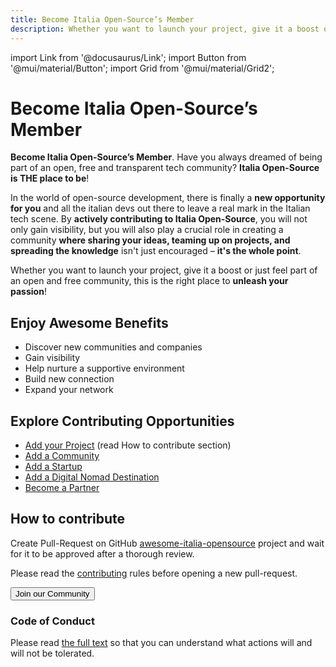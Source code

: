 ```yaml
---
title: Become Italia Open-Source’s Member
description: Whether you want to launch your project, give it a boost or just feel part of an open and free community, this is the right place to unleash your passion!
---
```


import Link from '@docusaurus/Link';
import Button from '@mui/material/Button';
import Grid from '@mui/material/Grid2';

# Become Italia Open-Source’s Member

**Become Italia Open-Source’s Member**. Have you always dreamed of being part of an open, free and transparent tech community? **Italia Open-Source is THE place to be**!

In the world of open-source development, there is finally a **new opportunity for you** and all the italian devs out there to leave a real mark in the Italian tech scene. By **actively contributing to Italia Open-Source**, you will not only gain visibility, but you will also play a crucial role in creating a community **where sharing your ideas, teaming up on projects, and spreading the knowledge** isn't just encouraged – **it's the whole point**.

Whether you want to launch your project, give it a boost or just feel part of an open and free community, this is the right place to **unleash your passion**!

## Enjoy Awesome Benefits

- Discover new communities and companies
- Gain visibility
- Help nurture a supportive environment
- Build new connection
- Expand your network

## Explore Contributing Opportunities

- [Add your Project](#how-to-contribute) (read How to contribute section)
- [Add a Community](/contributors/communities)
- [Add a Startup](/contributors/startups)
- [Add a Digital Nomad Destination](/contributors/digital-nomads)
- [Become a Partner](/partners/how-to-became-partners)

## How to contribute

Create Pull-Request on GitHub [awesome-italia-opensource](https://github.com/italia-opensource/awesome-italia-opensource) project and wait for it to be approved after a thorough review.

Please read the [contributing](https://github.com/italia-opensource/awesome-italia-opensource/blob/main/CONTRIBUTING.md) rules before opening a new pull-request.

<Grid container marginBottom={2}>
    <Grid size={{ xs: 12, sm: 4 }} >
        <Link href="/join-to-our-community">
            <Button variant="contained" fullWidth={true}>
            <span>Join our Community</span>
            </Button>
        </Link>
    </Grid>
</Grid>

### Code of Conduct

Please read [the full text](https://github.com/italia-opensource/awesome-italia-opensource/blob/main/CODE_OF_CONDUCT.md) so that you can understand what actions will and will not be tolerated.
